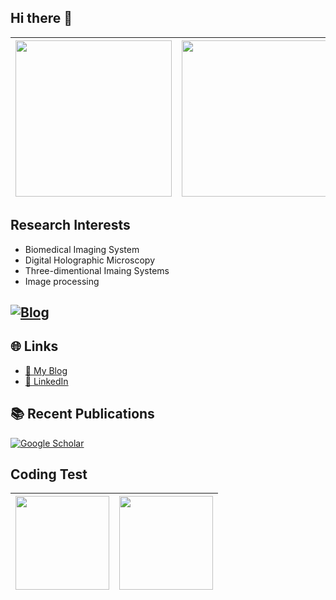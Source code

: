 ## Hi there 👋

<!--Jongpil0911
<img src="https://github-readme-streak-stats.herokuapp.com/?user=YOUR_USERNAME&theme=tokyonight" /> -->

| <img src="https://github-readme-stats.vercel.app/api/top-langs/?username=Jongpil0911&layout=compact&langs_count=15" height="250"/> | <img src="https://github-readme-stats.vercel.app/api?username=Jongpil0911&show_icons=true" height="250"/> |
|:---:|:---:|

## Research Interests
- Biomedical Imaging System
- Digital Holographic Microscopy
- Three-dimentional Imaing Systems
- Image processing



## 



[![Blog](https://img.shields.io/badge/Blog-Visit%20My%20Blog-blue?style=for-the-badge&logo=google-chrome)](https://your-blog-url.com)
---
## 🌐 Links
- [📖 My Blog](https://your-blog-url.com)
- [💼 LinkedIn](https://www.linkedin.com/in/your-id)


## 📚 Recent Publications
<!-- SCHOLAR:START -->
<!-- SCHOLAR:END -->










[![Google Scholar](https://img.shields.io/badge/Google%20Scholar-Profile-blue?logo=googlescholar&style=for-the-badge)](https://scholar.google.com/citations?user=O-3pYeQAAAAJ)

## Coding Test
| <img src="https://leetcard.jacoblin.cool/YOUR_ID?theme=dark&ext=heatmap&animation=true" height=150 > | <img src="http://mazassumnida.wtf/api/v2/generate_badge?boj=jongpil0911@naver.com" height=150 > |
|:---:|:---:|



<!--


**Jongpil0911/Jongpil0911** is a ✨ _special_ ✨ repository because its `README.md` (this file) appears on your GitHub profile.

Here are some ideas to get you started:

- 🔭 I’m currently working on ...
- 🌱 I’m currently learning ...
- 👯 I’m looking to collaborate on ...
- 🤔 I’m looking for help with ...
- 💬 Ask me about ...
- 📫 How to reach me: ...
- 😄 Pronouns: ...
- ⚡ Fun fact: ...
-->

